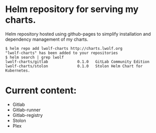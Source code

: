 # Helm repository for serving my charts.

Helm repository hosted using github-pages to simplify installation and dependency management of my charts.

```
$ helm repo add lwolf-charts http://charts.lwolf.org
"lwolf-charts" has been added to your repositories
$ helm search | grep lwolf
lwolf-charts/gitlab             0.1.0   GitLab Community Edition
lwolf-charts/stolon             0.1.0   Stolon Helm Chart for Kubernetes.
```

# Current content:
* Gitlab
* Gitlab-runner 
* Gitlab-registry
* Stolon
* Plex

